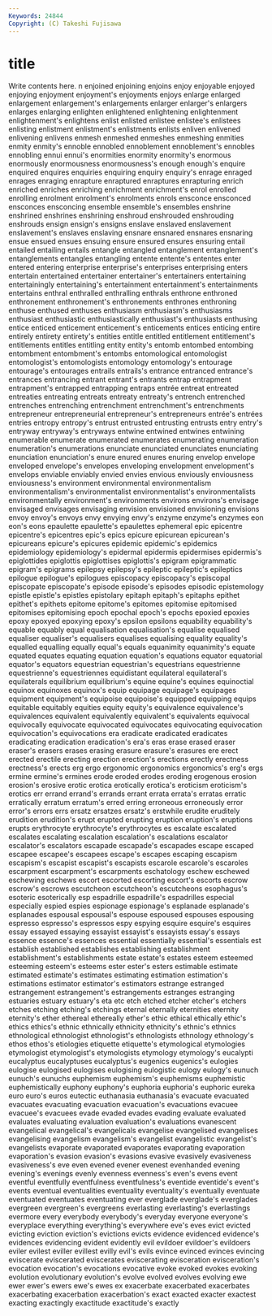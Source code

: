 ```yaml
---
Keywords: 24844 
Copyright: (C) Takeshi Fujisawa
---
```


# title

Write contents here.
n enjoined enjoining enjoins enjoy enjoyable
enjoyed enjoying enjoyment enjoyment's enjoyments enjoys enlarge enlarged enlargement enlargement's
enlargements enlarger enlarger's enlargers enlarges enlarging enlighten enlightened enlightening enlightenment
enlightenment's enlightens enlist enlisted enlistee enlistee's enlistees enlisting enlistment enlistment's
enlistments enlists enliven enlivened enlivening enlivens enmesh enmeshed enmeshes enmeshing
enmities enmity enmity's ennoble ennobled ennoblement ennoblement's ennobles ennobling ennui
ennui's enormities enormity enormity's enormous enormously enormousness enormousness's enough enough's
enquire enquired enquires enquiries enquiring enquiry enquiry's enrage enraged enrages
enraging enrapture enraptured enraptures enrapturing enrich enriched enriches enriching enrichment
enrichment's enrol enrolled enrolling enrolment enrolment's enrolments enrols ensconce ensconced
ensconces ensconcing ensemble ensemble's ensembles enshrine enshrined enshrines enshrining enshroud
enshrouded enshrouding enshrouds ensign ensign's ensigns enslave enslaved enslavement enslavement's
enslaves enslaving ensnare ensnared ensnares ensnaring ensue ensued ensues ensuing
ensure ensured ensures ensuring entail entailed entailing entails entangle entangled
entanglement entanglement's entanglements entangles entangling entente entente's ententes enter entered
entering enterprise enterprise's enterprises enterprising enters entertain entertained entertainer entertainer's
entertainers entertaining entertainingly entertaining's entertainment entertainment's entertainments entertains enthral enthralled
enthralling enthrals enthrone enthroned enthronement enthronement's enthronements enthrones enthroning enthuse
enthused enthuses enthusiasm enthusiasm's enthusiasms enthusiast enthusiastic enthusiastically enthusiast's enthusiasts
enthusing entice enticed enticement enticement's enticements entices enticing entire entirely
entirety entirety's entities entitle entitled entitlement entitlement's entitlements entitles entitling
entity entity's entomb entombed entombing entombment entombment's entombs entomological entomologist
entomologist's entomologists entomology entomology's entourage entourage's entourages entrails entrails's entrance
entranced entrance's entrances entrancing entrant entrant's entrants entrap entrapment entrapment's
entrapped entrapping entraps entrée entreat entreated entreaties entreating entreats entreaty
entreaty's entrench entrenched entrenches entrenching entrenchment entrenchment's entrenchments entrepreneur entrepreneurial
entrepreneur's entrepreneurs entrée's entrées entries entropy entropy's entrust entrusted entrusting
entrusts entry entry's entryway entryway's entryways entwine entwined entwines entwining
enumerable enumerate enumerated enumerates enumerating enumeration enumeration's enumerations enunciate enunciated
enunciates enunciating enunciation enunciation's enure enured enures enuring envelop envelope
enveloped envelope's envelopes enveloping envelopment envelopment's envelops enviable enviably envied
envies envious enviously enviousness enviousness's environment environmental environmentalism environmentalism's environmentalist
environmentalist's environmentalists environmentally environment's environments environs environs's envisage envisaged envisages
envisaging envision envisioned envisioning envisions envoy envoy's envoys envy envying
envy's enzyme enzyme's enzymes eon eon's eons epaulette epaulette's epaulettes
ephemeral epic epicentre epicentre's epicentres epic's epics epicure epicurean epicurean's
epicureans epicure's epicures epidemic epidemic's epidemics epidemiology epidemiology's epidermal epidermis
epidermises epidermis's epiglottides epiglottis epiglottises epiglottis's epigram epigrammatic epigram's epigrams
epilepsy epilepsy's epileptic epileptic's epileptics epilogue epilogue's epilogues episcopacy episcopacy's
episcopal episcopate episcopate's episode episode's episodes episodic epistemology epistle epistle's
epistles epistolary epitaph epitaph's epitaphs epithet epithet's epithets epitome epitome's
epitomes epitomise epitomised epitomises epitomising epoch epochal epoch's epochs epoxied
epoxies epoxy epoxyed epoxying epoxy's epsilon epsilons equability equability's equable
equably equal equalisation equalisation's equalise equalised equaliser equaliser's equalisers equalises
equalising equality equality's equalled equalling equally equal's equals equanimity equanimity's
equate equated equates equating equation equation's equations equator equatorial equator's
equators equestrian equestrian's equestrians equestrienne equestrienne's equestriennes equidistant equilateral equilateral's
equilaterals equilibrium equilibrium's equine equine's equines equinoctial equinox equinoxes equinox's
equip equipage equipage's equipages equipment equipment's equipoise equipoise's equipped equipping
equips equitable equitably equities equity equity's equivalence equivalence's equivalences equivalent
equivalently equivalent's equivalents equivocal equivocally equivocate equivocated equivocates equivocating equivocation
equivocation's equivocations era eradicate eradicated eradicates eradicating eradication eradication's era's
eras erase erased eraser eraser's erasers erases erasing erasure erasure's
erasures ere erect erected erectile erecting erection erection's erections erectly
erectness erectness's erects erg ergo ergonomic ergonomics ergonomics's erg's ergs
ermine ermine's ermines erode eroded erodes eroding erogenous erosion erosion's
erosive erotic erotica erotically erotica's eroticism eroticism's erotics err errand
errand's errands errant errata errata's erratas erratic erratically erratum erratum's
erred erring erroneous erroneously error error's errors errs ersatz ersatzes
ersatz's erstwhile erudite eruditely erudition erudition's erupt erupted erupting eruption
eruption's eruptions erupts erythrocyte erythrocyte's erythrocytes es escalate escalated escalates
escalating escalation escalation's escalations escalator escalator's escalators escapade escapade's escapades
escape escaped escapee escapee's escapees escape's escapes escaping escapism escapism's
escapist escapist's escapists escarole escarole's escaroles escarpment escarpment's escarpments eschatology
eschew eschewed eschewing eschews escort escorted escorting escort's escorts escrow
escrow's escrows escutcheon escutcheon's escutcheons esophagus's esoteric esoterically esp espadrille
espadrille's espadrilles especial especially espied espies espionage espionage's esplanade esplanade's
esplanades espousal espousal's espouse espoused espouses espousing espresso espresso's espressos
espy espying esquire esquire's esquires essay essayed essaying essayist essayist's
essayists essay's essays essence essence's essences essential essentially essential's essentials
est establish established establishes establishing establishment establishment's establishments estate estate's
estates esteem esteemed esteeming esteem's esteems ester ester's esters estimable
estimate estimated estimate's estimates estimating estimation estimation's estimations estimator estimator's
estimators estrange estranged estrangement estrangement's estrangements estranges estranging estuaries estuary
estuary's eta etc etch etched etcher etcher's etchers etches etching
etching's etchings eternal eternally eternities eternity eternity's ether ethereal ethereally
ether's ethic ethical ethically ethic's ethics ethics's ethnic ethnically ethnicity
ethnicity's ethnic's ethnics ethnological ethnologist ethnologist's ethnologists ethnology ethnology's ethos
ethos's etiologies etiquette etiquette's etymological etymologies etymologist etymologist's etymologists etymology
etymology's eucalypti eucalyptus eucalyptuses eucalyptus's eugenics eugenics's eulogies eulogise eulogised
eulogises eulogising eulogistic eulogy eulogy's eunuch eunuch's eunuchs euphemism euphemism's
euphemisms euphemistic euphemistically euphony euphony's euphoria euphoria's euphoric eureka euro
euro's euros eutectic euthanasia euthanasia's evacuate evacuated evacuates evacuating evacuation
evacuation's evacuations evacuee evacuee's evacuees evade evaded evades evading evaluate
evaluated evaluates evaluating evaluation evaluation's evaluations evanescent evangelical evangelical's evangelicals
evangelise evangelised evangelises evangelising evangelism evangelism's evangelist evangelistic evangelist's evangelists
evaporate evaporated evaporates evaporating evaporation evaporation's evasion evasion's evasions evasive
evasively evasiveness evasiveness's eve even evened evener evenest evenhanded evening
evening's evenings evenly evenness evenness's even's evens event eventful eventfully
eventfulness eventfulness's eventide eventide's event's events eventual eventualities eventuality eventuality's
eventually eventuate eventuated eventuates eventuating ever everglade everglade's everglades evergreen
evergreen's evergreens everlasting everlasting's everlastings evermore every everybody everybody's everyday
everyone everyone's everyplace everything everything's everywhere eve's eves evict evicted
evicting eviction eviction's evictions evicts evidence evidenced evidence's evidences evidencing
evident evidently evil evildoer evildoer's evildoers eviler evilest eviller evillest
evilly evil's evils evince evinced evinces evincing eviscerate eviscerated eviscerates
eviscerating evisceration evisceration's evocation evocation's evocations evocative evoke evoked evokes
evoking evolution evolutionary evolution's evolve evolved evolves evolving ewe ewer
ewer's ewers ewe's ewes ex exacerbate exacerbated exacerbates exacerbating exacerbation
exacerbation's exact exacted exacter exactest exacting exactingly exactitude exactitude's exactly
